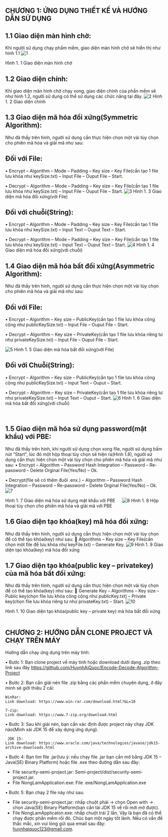 ## CHƯƠNG 1:	ỨNG DỤNG THIẾT KẾ VÀ HƯỚNG DẪN SỬ DỤNG
## 1.1	 Giao diện màn hình chờ:
Khi người sử dụng chạy phầm mềm, giao diện màn hình chờ sẽ hiển thị như hình 1.1 
 ![1](https://github.com/HuynhAiQuoc/Encode-Decode-Algorithm-Project/assets/73823742/afb2af08-d3aa-43bb-adb3-6b1ee8e03e57)

Hình 1. 1 Giao diện màn hình chờ
## 1.2    Giao diện chính:
Khi giao diện màn hình chờ chạy xong, giao diện chính của phần mềm sẽ như hình 1.2, người sử dụng có thể sử dụng các chức năng tại đây.
 ![2](https://github.com/HuynhAiQuoc/Encode-Decode-Algorithm-Project/assets/73823742/725e6b6b-49ad-4ac3-ade4-9c2b4ef91320)
Hình 1. 2 Giao diện chính
 

## 1.3	 Giao diện mã hóa đối xứng(Symmetric Algorithm):
Như đã thấy trên hình, người sử dụng cần thực hiện chọn một vài tùy chọn cho phiên mã hóa và giải mã như sau:
##	Đối với File: 
•	Encrypt – Algorithm – Mode – Padding – Key size – Key File(cần tạo 1 file lưu khóa như keySize.txt) – Input File – Ouput File – Start.

•	Decrypt – Algorithm – Mode – Padding – Key size – Key File(cần tạo 1 file lưu khóa như keySize.txt) – Input File – Ouput File – Start.
 ![3](https://github.com/HuynhAiQuoc/Encode-Decode-Algorithm-Project/assets/73823742/9ef95395-a8b5-495d-8022-9aeb643be6f6)
Hình 1. 3 Giao diện mã hóa đối xứng(với File)
 
##	Đối với chuỗi(String): 
•	Encrypt – Algorithm – Mode – Padding – Key size – Key File(cần tạo 1 file lưu khóa như keySize.txt) – Input Text – Ouput Text – Start.

•	Decrypt – Algorithm – Mode – Padding – Key size – Key File(cần tạo 1 file lưu khóa như keySize.txt) – Input Text – Ouput Text – Start.
 ![4](https://github.com/HuynhAiQuoc/Encode-Decode-Algorithm-Project/assets/73823742/6a7a947a-e0e5-45b2-8bde-c60a8d279c0d)
Hình 1. 4 Giao diện mã hóa đối xứng(với chuỗi)
 
## 1.4	Giao diện mã hóa bất đối xứng(Asymmetric Algorithm):
Như đã thấy trên hình, người sử dụng cần thực hiện chọn một vài tùy chọn cho phiên mã hóa và giải mã như sau:
##	Đối với File: 
•	Encrypt – Algorithm – Key size – PublicKey(cần tạo 1 file lưu khóa công cộng như publicKeySize.txt) – Input File – Ouput File – Start.

•	Decrypt – Algorithm – Key size – PrivateKey(cần tạo 1 file lưu khóa riêng tư như privateKeySize.txt) – Input File – Ouput File – Start.

 ![5](https://github.com/HuynhAiQuoc/Encode-Decode-Algorithm-Project/assets/73823742/e76487b0-c39c-4c0e-9578-44cff274433d)
Hình 1. 5 Giao diện mã hóa bất đối xứng(với File)
 
##	Đối với Chuỗi(String): 
•	Encrypt – Algorithm – Key size – PublicKey(cần tạo 1 file lưu khóa công cộng như publicKeySize.txt) – Input Text – Ouput – Start.

•	Decrypt – Algorithm – Key size – PrivateKey(cần tạo 1 file lưu khóa riêng tư như privateKeySize.txt) – Input Text – Ouput – Start.
 ![6](https://github.com/HuynhAiQuoc/Encode-Decode-Algorithm-Project/assets/73823742/6150756b-a497-4386-9e07-1d407e0fc4ed)
Hình 1. 6 Giao diện mã hóa bất đối xứng(với chuỗi)

 
## 1.5	Giao diện mã hóa sử dụng password(mật khẩu) với PBE:
Như đã thấy trên hình, khi người sử dụng chọn xong file, người sử dụng bấm nút “Start”, lúc đó một hộp thoại tùy chọn sẽ hiện ra(Hình 1.8), người sử dụng cần thực hiện chọn một vài tùy chọn cho phiên mã hóa và giải mã như sau:
•	Encrypt – Algorithm – Password Hash Integration – Password – Re-password – Delete Orginal File(Yes/No) – Ok.

•	Decrypt(file sẽ có thêm đuôi .enx.) – Algorithm – Password Hash Integration – Password – Re-password – Delete Orginal File(Yes/No) – Ok.
 ![7](https://github.com/HuynhAiQuoc/Encode-Decode-Algorithm-Project/assets/73823742/64511ce7-5fd5-48fd-bdb0-b7f40cf585cc)

Hình 1. 7 Giao diện mã hóa sử dụng mật khẩu với PBE
 
 ![8](https://github.com/HuynhAiQuoc/Encode-Decode-Algorithm-Project/assets/73823742/e04e1c60-e01f-4d24-83d9-374da305f10e)
Hình 1. 8 Hộp thoại tùy chọn cho phiên mã hóa và giải mã với PBE
 
## 1.6	Giao diện tạo khóa(key) mã hóa đối xứng:
Như đã thấy trên hình, người sử dụng cần thực hiện chọn một vài tùy chọn để có thể tạo khóa(key) như sau:
	Algorithms – Key size – Key File(cần chọn một file để lưu khóa như keyFile.txt) – Generate Key.
 ![9](https://github.com/HuynhAiQuoc/Encode-Decode-Algorithm-Project/assets/73823742/5626ef8e-7ec3-496f-88a8-d5dbe66f6747)
Hình 1. 9 Giao diện tạo khóa(key) mã hóa đối xứng
 
## 1.7	 Giao diện tạo khóa(public key – privatekey) của mã hóa bất đối xứng:
Như đã thấy trên hình, người sử dụng cần thực hiện chọn một vài tùy chọn để có thể tạo khóa(key) như sau:
	Generate Key – Algorithms – Key size – Public key(chọn file lưu khóa công cộng như publicKey.txt) – Private key(chọn file lưu khóa riêng tư như privateKey.txt) – Start.
 ![10](https://github.com/HuynhAiQuoc/Encode-Decode-Algorithm-Project/assets/73823742/398b8861-88f1-45dc-8d84-9248b218f99c)

Hình 1. 10 Giao diện tạo khóa(public key – private key) mã hóa bất đối xứng
 

## CHƯƠNG 2:	HƯỚNG DẪN CLONE PROJECT VÀ CHẠY TRÊN MÁY 
Hướng dẫn chạy ứng dụng trên máy tính:

•	Bước 1: Bạn clone project về máy tính hoặc download dưới dạng .zip theo link sau đây https://github.com/HuynhAiQuoc/Encode-Decode-Algorithm-Project

•	Bước 2: Bạn cần giải nén file .zip bằng các phần mềm chuyên dụng, ở đây mình sẽ giới thiệu 2 cái:

	WinRar: 
	Link download: https://www.win-rar.com/download.html?&L=10
 
	7-zip:
	Link download: https://www.7-zip.org/download.html
 
•	Bước 3: Sau khi giải nén, bạn cần xác định được project này chạy JDK nào(Mình xài JDK 15 để xây dựng ứng dụng).

	 JDK 15:
	Link download: https://www.oracle.com/java/technologies/javase/jdk15-archive-downloads.html
 
•	Bước 4: Bạn tìm file .jar(lưu ý: nếu chạy file .jar bạn cần mở bằng JDK 15 – Java(SE) Binary Platform) hoặc file .exe theo đường dẫn sau đây:
-	File security-semi-project.jar: Semi-project/dist/security-semi-project.jar.
-	File NongLamApplication.exe: 
File .exe/NongLamApplication.exe

•	Bước 5: Bạn chạy 2 file này như sau:
-	File security-semi-project.jar: nhấp chuột phải -> chọn Open with -> chọn Java(SE) Binary Platform(bạn cần tải JDK 15 về rồi mới mở được).
-	File NongLamApplicaton.exe: nhấp chuột trái 2 lần.
Vậy là bạn đã có thể chạy được phần mềm rồi đó. Chúc bạn một ngày tốt lành. Nếu có vấn đề thắc mắc, xin vui lòng gửi qua email sau đây: huynhaiquoc123@gmail.com.
